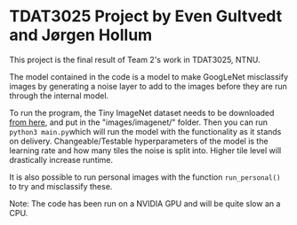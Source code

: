 # TDAT3025 Project by Even Gultvedt and Jørgen Hollum
This project is the final result of Team 2's work in TDAT3025, NTNU. 

The model contained in the code is a model to make GoogLeNet misclassify images by generating a noise layer to add to the images before they are run through the internal model.

To run the program, the Tiny ImageNet dataset needs to be downloaded [from here](http://www.image-net.org/image/tiny/tiny-imagenet-200.zip), and put in the "images/imagenet/" folder.
Then you can run `python3 main.py`which will run the model with the functionality as it stands on delivery. Changeable/Testable hyperparameters of the model is the learning rate
and how many tiles the noise is split into. Higher tile level will drastically increase runtime.

It is also possible to run personal images with the function `run_personal()` to try and misclassify these.

Note: The code has been run on a NVIDIA GPU and will be quite slow an a CPU.
